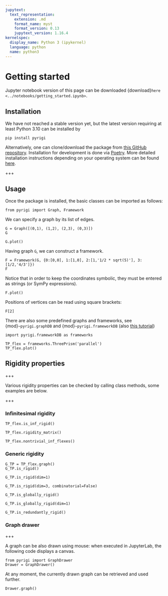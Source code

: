```yaml
---
jupytext:
  text_representation:
    extension: .md
    format_name: myst
    format_version: 0.13
    jupytext_version: 1.16.4
kernelspec:
  display_name: Python 3 (ipykernel)
  language: python
  name: python3
---
```


# Getting started

Jupyter notebook version of this page can be downloaded {download}`here <../notebooks/getting_started.ipynb>`.

## Installation

We have not reached a stable version yet,
but the latest version requiring at least Python 3.10
can be installed by
```
pip install pyrigi
```

Alternatively, one can clone/download the package
from [this GitHub repository](https://github.com/pyRigi/PyRigi).
Installation for development is done via [Poetry](dependencies). 
More detailed installation instructions depending on your operating system can be found [here](installation-guide).

+++

## Usage

Once the package is installed, the basic classes can be imported as follows:

```{code-cell} ipython3
from pyrigi import Graph, Framework
```

We can specify a graph by its list of edges.

```{code-cell} ipython3
G = Graph([(0,1), (1,2), (2,3), (0,3)])
G
```

```{code-cell} ipython3
G.plot()
```

Having graph `G`, we can construct a framework.

```{code-cell} ipython3
F = Framework(G, {0:[0,0], 1:[1,0], 2:[1,'1/2 * sqrt(5)'], 3:[1/2,'4/3']})
F
```

Notice that in order to keep the coordinates symbolic, they must be entered as strings (or SymPy expressions).

```{code-cell} ipython3
F.plot()
```

Positions of vertices can be read using square brackets:

```{code-cell} ipython3
F[2]
```

There are also some predefined graphs and frameworks, see {mod}`~pyrigi.graphDB` and {mod}`~pyrigi.frameworkDB` (also [this tutorial](tutorial-framework-database))

```{code-cell} ipython3
import pyrigi.frameworkDB as frameworks
```

```{code-cell} ipython3
TP_flex = frameworks.ThreePrism('parallel')
TP_flex.plot()
```

## Rigidity properties

+++

Various rigidity properties can be checked by calling class methods, some examples are below.

+++

### Infinitesimal rigidity

```{code-cell} ipython3
TP_flex.is_inf_rigid()
```

```{code-cell} ipython3
TP_flex.rigidity_matrix()
```

```{code-cell} ipython3
TP_flex.nontrivial_inf_flexes()
```

### Generic rigidity

```{code-cell} ipython3
G_TP = TP_flex.graph()
G_TP.is_rigid()
```

```{code-cell} ipython3
G_TP.is_rigid(dim=1)
```

```{code-cell} ipython3
G_TP.is_rigid(dim=3, combinatorial=False)
```

```{code-cell} ipython3
G_TP.is_globally_rigid()
```

```{code-cell} ipython3
G_TP.is_globally_rigid(dim=1)
```

```{code-cell} ipython3
G_TP.is_redundantly_rigid()
```

### Graph drawer

+++

A graph can be also drawn using mouse: when executed in JupyterLab, the following code displays a canvas.

```{code-cell} ipython3
from pyrigi import GraphDrawer
Drawer = GraphDrawer()
```

At any moment, the currently drawn graph can be retrieved and used further.

```{code-cell} ipython3
Drawer.graph()
```

```{code-cell} ipython3

```
